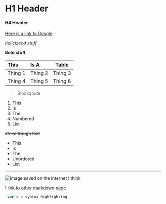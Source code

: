 # H1 Header

#### H4 Header

[Here is a link to Google](https://www.google.com/)

_Italicizecd stuff_

__Bold stuff__

| This   | Is A  | Table
| :------------- | :------------- | -------- |
| Thing 1       | Thing 2      | Thing 3
|Thing 4 |Thing 5 | Thing 6

> Blockqoute

1. This
2. Is
3. The
4. Numbered
5. List

~~strike trough text~~

- This
- Is
- The
- Unordered
- List

***

![image saved on the internet I think](https://images-gmi-pmc.edge-generalmills.com/612d8afe-a787-45bd-9276-f4d9e23d202d.jpg)

! [link to other markdown page](https://github.com/jar357/markdown/edit/master/other%20markdown%20page)

```javascript
 var s = syntax highlighting
 ```
